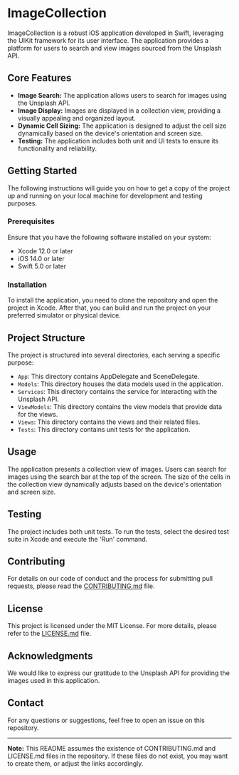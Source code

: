 # ImageCollection

ImageCollection is a robust iOS application developed in Swift, leveraging the UIKit framework for its user interface. The application provides a platform for users to search and view images sourced from the Unsplash API.

## Core Features

- **Image Search:** The application allows users to search for images using the Unsplash API.
- **Image Display:** Images are displayed in a collection view, providing a visually appealing and organized layout.
- **Dynamic Cell Sizing:** The application is designed to adjust the cell size dynamically based on the device's orientation and screen size.
- **Testing:** The application includes both unit and UI tests to ensure its functionality and reliability.

## Getting Started

The following instructions will guide you on how to get a copy of the project up and running on your local machine for development and testing purposes.

### Prerequisites

Ensure that you have the following software installed on your system:

- Xcode 12.0 or later
- iOS 14.0 or later
- Swift 5.0 or later

### Installation

To install the application, you need to clone the repository and open the project in Xcode. After that, you can build and run the project on your preferred simulator or physical device.

## Project Structure

The project is structured into several directories, each serving a specific purpose:

- `App`: This directory contains AppDelegate and SceneDelegate.
- `Models`: This directory houses the data models used in the application.
- `Services`: This directory contains the service for interacting with the Unsplash API.
- `ViewModels`: This directory contains the view models that provide data for the views.
- `Views`: This directory contains the views and their related files.
- `Tests`: This directory contains unit tests for the application.

## Usage

The application presents a collection view of images. Users can search for images using the search bar at the top of the screen. The size of the cells in the collection view dynamically adjusts based on the device's orientation and screen size.

## Testing

The project includes both unit tests. To run the tests, select the desired test suite in Xcode and execute the 'Run' command.

## Contributing

For details on our code of conduct and the process for submitting pull requests, please read the [CONTRIBUTING.md](CONTRIBUTING.md) file.

## License

This project is licensed under the MIT License. For more details, please refer to the [LICENSE.md](LICENSE.md) file.

## Acknowledgments

We would like to express our gratitude to the Unsplash API for providing the images used in this application.

## Contact

For any questions or suggestions, feel free to open an issue on this repository.

---

**Note:** This README assumes the existence of CONTRIBUTING.md and LICENSE.md files in the repository. If these files do not exist, you may want to create them, or adjust the links accordingly.
